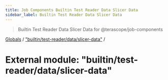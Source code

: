 ```yaml
---
title: Job Components Builtin Test Reader Data Slicer Data
sidebar_label: Builtin Test Reader Data Slicer Data
---
```


> Builtin Test Reader Data Slicer Data for @terascope/job-components

[Globals](../overview.md) / ["builtin/test-reader/data/slicer-data"](_builtin_test_reader_data_slicer_data_.md) /

# External module: "builtin/test-reader/data/slicer-data"
